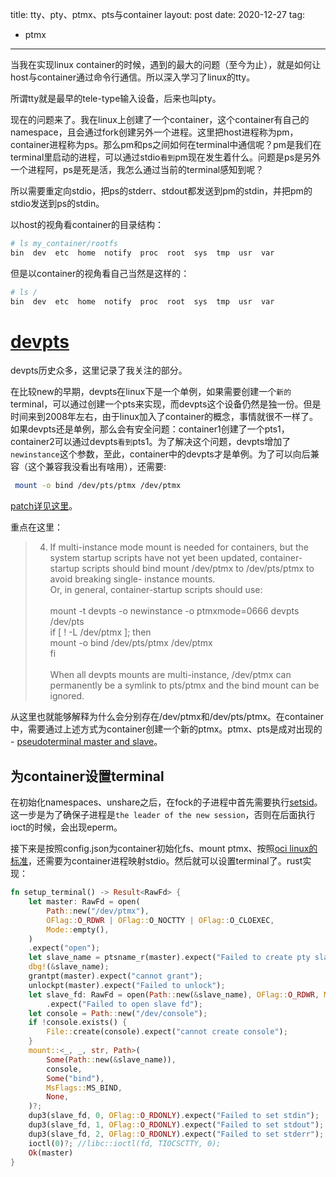 title: tty、pty、ptmx、pts与container
layout: post
date: 2020-12-27
tag:
- ptmx
---

当我在实现linux container的时候，遇到的最大的问题（至今为止），就是如何让host与container通过命令行通信。所以深入学习了linux的tty。

所谓tty就是最早的tele-type输入设备，后来也叫pty。

现在的问题来了。我在linux上创建了一个container，这个container有自己的namespace，且会通过fork创建另外一个进程。这里把host进程称为pm，container进程称为ps。那么pm和ps之间如何在terminal中通信呢？pm是我们在terminal里启动的进程，可以通过stdio`看到`pm现在发生着什么。问题是ps是另外一个进程阿，ps是死是活，我怎么通过当前的terminal感知到呢？

所以需要重定向stdio，把ps的stderr、stdout都发送到pm的stdin，并把pm的stdio发送到ps的stdin。

以host的视角看container的目录结构：

```sh
# ls my_container/rootfs       
bin  dev  etc  home  notify  proc  root  sys  tmp  usr  var
```

但是以container的视角看自己当然是这样的：

```sh
# ls /       
bin  dev  etc  home  notify  proc  root  sys  tmp  usr  var
```

# [devpts](https://www.kernel.org/doc/html/latest/filesystems/devpts.html)

devpts历史众多，这里记录了我关注的部分。

在比较new的早期，devpts在linux下是一个单例，如果需要创建一个`新的`terminal，可以通过创建一个pts来实现，而devpts这个设备仍然是独一份。但是时间来到2008年左右，由于linux加入了container的概念，事情就很不一样了。如果devpts还是单例，那么会有安全问题：container1创建了一个pts1，container2可以通过devpts`看到`pts1。为了解决这个问题，devpts增加了`newinstance`这个参数，至此，container中的devpts才是单例。为了可以向后兼容（这个兼容我没看出有啥用），还需要:
```sh
 mount -o bind /dev/pts/ptmx /dev/ptmx
 ```

[patch详见这里](https://lwn.net/Articles/689539/)。

重点在这里：

>4. If multi-instance mode mount is needed for containers, but the system
   startup scripts have not yet been updated, container-startup scripts
   should bind mount /dev/ptmx to /dev/pts/ptmx to avoid breaking single-
   instance mounts.
\
   Or, in general, container-startup scripts should use:\
\
	mount -t devpts -o newinstance -o ptmxmode=0666 devpts /dev/pts\
	if [ ! -L /dev/ptmx ]; then\
		mount -o bind /dev/pts/ptmx /dev/ptmx\
	fi\
\
   When all devpts mounts are multi-instance, /dev/ptmx can permanently be
   a symlink to pts/ptmx and the bind mount can be ignored.

从这里也就能够解释为什么会分别存在/dev/ptmx和/dev/pts/ptmx。在container中，需要通过上述方式为container创建一个新的ptmx。ptmx、pts是成对出现的 - [pseudoterminal master and slave](https://linux.die.net/man/4/ptmx)。

## 为container设置terminal

在初始化namespaces、unshare之后，在fock的子进程中首先需要执行[setsid](https://man7.org/linux/man-pages/man2/setsid.2.html)。这一步是为了确保子进程是`the leader of the new session`，否则在后面执行ioct的时候，会出现eperm。

接下来是按照config.json为container初始化fs、mount ptmx、按照[oci linux的标准](https://github.com/opencontainers/runtime-spec/blob/master/runtime-linux.md)，还需要为container进程映射stdio。然后就可以设置terminal了。rust实现：

```rust
fn setup_terminal() -> Result<RawFd> {
    let master: RawFd = open(
        Path::new("/dev/ptmx"),
        OFlag::O_RDWR | OFlag::O_NOCTTY | OFlag::O_CLOEXEC,
        Mode::empty(),
    )
    .expect("open");
    let slave_name = ptsname_r(master).expect("Failed to create pty slave");
    dbg!(&slave_name);
    grantpt(master).expect("cannot grant");
    unlockpt(master).expect("Failed to unlock");
    let slave_fd: RawFd = open(Path::new(&slave_name), OFlag::O_RDWR, Mode::empty())
        .expect("Failed to open slave fd");
    let console = Path::new("/dev/console");
    if !console.exists() {
        File::create(console).expect("cannot create console");
    }
    mount::<_, _, str, Path>(
        Some(Path::new(&slave_name)),
        console,
        Some("bind"),
        MsFlags::MS_BIND,
        None,
    )?;
    dup3(slave_fd, 0, OFlag::O_RDONLY).expect("Failed to set stdin");
    dup3(slave_fd, 1, OFlag::O_RDONLY).expect("Failed to set stdout");
    dup3(slave_fd, 2, OFlag::O_RDONLY).expect("Failed to set stderr");
    ioctl(0)?; //libc::ioctl(fd, TIOCSCTTY, 0);
    Ok(master)
}
```

